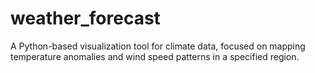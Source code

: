 # weather_forecast
A Python-based visualization tool for climate data, focused on mapping temperature anomalies and wind speed patterns in a specified region.
